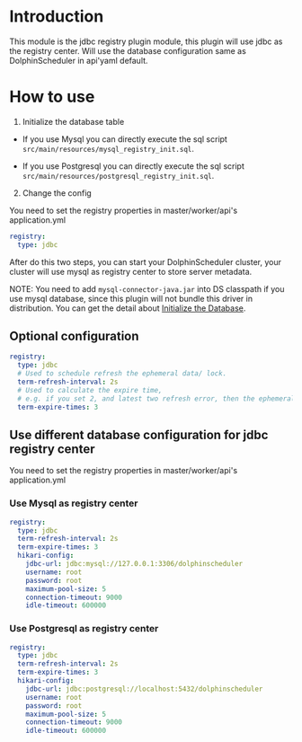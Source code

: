 # Introduction

This module is the jdbc registry plugin module, this plugin will use jdbc as the registry center. Will use the database
configuration same as DolphinScheduler in api'yaml default.

# How to use

1. Initialize the database table

- If you use Mysql you can directly execute the sql script `src/main/resources/mysql_registry_init.sql`.

- If you use Postgresql you can directly execute the sql script `src/main/resources/postgresql_registry_init.sql`.

2. Change the config

You need to set the registry properties in master/worker/api's application.yml

```yaml
registry:
  type: jdbc
```

After do this two steps, you can start your DolphinScheduler cluster, your cluster will use mysql as registry center to
store server metadata.

NOTE: You need to add `mysql-connector-java.jar` into DS classpath if you use mysql database, since this plugin will not
bundle this driver in distribution.
You can get the detail
about <a href="https://dolphinscheduler.apache.org/en-us/docs/3.1.2/guide/installation/pseudo-cluster">Initialize the
Database</a>.

## Optional configuration

```yaml
registry:
  type: jdbc
  # Used to schedule refresh the ephemeral data/ lock.
  term-refresh-interval: 2s
  # Used to calculate the expire time,
  # e.g. if you set 2, and latest two refresh error, then the ephemeral data/lock will be expire.
  term-expire-times: 3
```

## Use different database configuration for jdbc registry center

You need to set the registry properties in master/worker/api's application.yml

### Use Mysql as registry center

```yaml
registry:
  type: jdbc
  term-refresh-interval: 2s
  term-expire-times: 3
  hikari-config:
    jdbc-url: jdbc:mysql://127.0.0.1:3306/dolphinscheduler
    username: root
    password: root
    maximum-pool-size: 5
    connection-timeout: 9000
    idle-timeout: 600000
```

### Use Postgresql as registry center

```yaml
registry:
  type: jdbc
  term-refresh-interval: 2s
  term-expire-times: 3
  hikari-config:
    jdbc-url: jdbc:postgresql://localhost:5432/dolphinscheduler
    username: root
    password: root
    maximum-pool-size: 5
    connection-timeout: 9000
    idle-timeout: 600000
```

